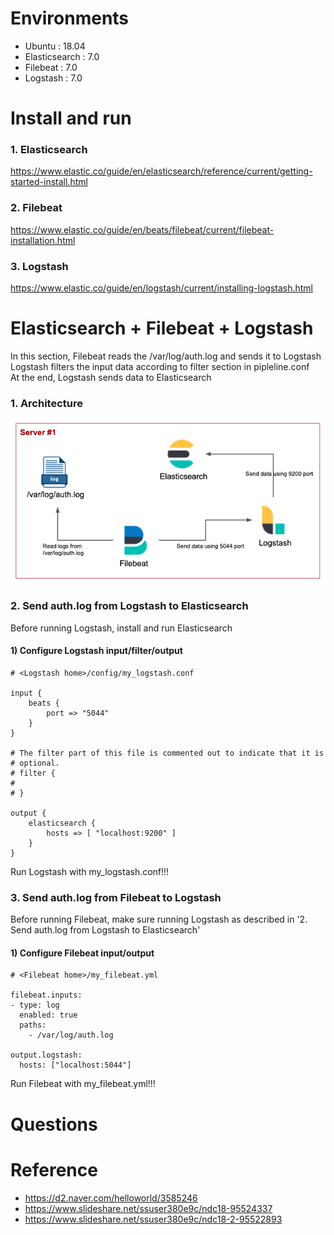 # Environments
* Ubuntu : 18.04
* Elasticsearch : 7.0
* Filebeat : 7.0
* Logstash : 7.0

# Install and run
### 1. Elasticsearch
https://www.elastic.co/guide/en/elasticsearch/reference/current/getting-started-install.html

### 2. Filebeat
https://www.elastic.co/guide/en/beats/filebeat/current/filebeat-installation.html

### 3. Logstash
https://www.elastic.co/guide/en/logstash/current/installing-logstash.html



# Elasticsearch + Filebeat + Logstash
In this section, Filebeat reads the /var/log/auth.log and sends it to Logstash<br>
Logstash filters the input data according to filter section in pipleline.conf<br>
At the end, Logstash sends data to Elasticsearch<br>

### 1. Architecture
![alt text](architecture.png)

### 2. Send auth.log from Logstash to Elasticsearch
Before running Logstash, install and run Elasticsearch
#### 1) Configure Logstash input/filter/output
```shell
# <Logstash home>/config/my_logstash.conf

input {
    beats {
        port => "5044"
    }
}

# The filter part of this file is commented out to indicate that it is
# optional.
# filter {
#
# }

output {
    elasticsearch {
        hosts => [ "localhost:9200" ]
    }
}

```
Run Logstash with my_logstash.conf!!!
  
### 3. Send auth.log from Filebeat to Logstash
Before running Filebeat, make sure running Logstash as described in '2. Send auth.log from Logstash to Elasticsearch'
#### 1) Configure Filebeat input/output
```shell
# <Filebeat home>/my_filebeat.yml

filebeat.inputs:
- type: log
  enabled: true
  paths:
    - /var/log/auth.log
    
output.logstash:
  hosts: ["localhost:5044"]

```
Run Filebeat with my_filebeat.yml!!!




# Questions



# Reference
* https://d2.naver.com/helloworld/3585246
* https://www.slideshare.net/ssuser380e9c/ndc18-95524337
* https://www.slideshare.net/ssuser380e9c/ndc18-2-95522893


